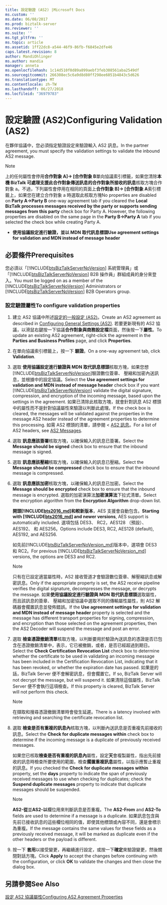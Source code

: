 ```yaml
---
title: 設定驗證 (AS2) |Microsoft Docs
ms.custom: ''
ms.date: 06/08/2017
ms.prod: biztalk-server
ms.reviewer: ''
ms.suite: ''
ms.tgt_pltfrm: ''
ms.topic: article
ms.assetid: 1ff22dc8-a544-46f9-86fb-f6845e2dfe46
caps.latest.revision: 8
author: MandiOhlinger
ms.author: mandia
manager: anneta
ms.openlocfilehash: 1c14d510f0d89a899aebf3feb308561aba2549df
ms.sourcegitcommit: 266308ec5c6a9d8d80ff298ee6051b4843c5d626
ms.translationtype: MT
ms.contentlocale: zh-TW
ms.lasthandoff: 06/27/2018
ms.locfileid: "36979783"
---
```

# <a name="configuring-validation-as2"></a><span data-ttu-id="0d41a-102">設定驗證 (AS2)</span><span class="sxs-lookup"><span data-stu-id="0d41a-102">Configuring Validation (AS2)</span></span>
<span data-ttu-id="0d41a-103">在夥伴協議中，您必須指定驗證設定來驗證輸入 AS2 訊息。</span><span class="sxs-lookup"><span data-stu-id="0d41a-103">In the partner agreement, you must specify the validation settings to validate the inbound AS2 message.</span></span>  
  
> [!NOTE]
>  <span data-ttu-id="0d41a-104">上的任何屬性會停用**合作對象 A]-> [合作對象 B**單向協議索引標籤，如果您清除**本機 BizTalk 可處理支援此合作對象傳送訊息的合作對象所接收的訊息**核取方塊合作對象 a。不過，下列屬性會停用在相同的頁面上**合作對象 B]-> [合作對象 A**索引標籤上，如果您在建立合作對象 a 時選取此核取方塊</span><span class="sxs-lookup"><span data-stu-id="0d41a-104">No properties are disabled on **Party A->Party B** one-way agreement tab if you cleared the **Local BizTalk processes messages received by the party or supports sending messages from this party** check box for Party A. However, the following properties are disabled on the same page in the **Party B->Party A** tab if you selected the check box while creating Party A.</span></span>  
>   
>  -   <span data-ttu-id="0d41a-105">**使用協議設定進行驗證，並以 MDN 取代訊息標頭**</span><span class="sxs-lookup"><span data-stu-id="0d41a-105">**Use agreement settings for validation and MDN instead of message header**</span></span>  
  
## <a name="prerequisites"></a><span data-ttu-id="0d41a-106">必要條件</span><span class="sxs-lookup"><span data-stu-id="0d41a-106">Prerequisites</span></span>  
 <span data-ttu-id="0d41a-107">您必須以「[!INCLUDE[btsBizTalkServerNoVersion](../includes/btsbiztalkservernoversion-md.md)] 系統管理員」或「[!INCLUDE[btsBizTalkServerNoVersion](../includes/btsbiztalkservernoversion-md.md)] B2B 操作員」群組成員的身分來登入。</span><span class="sxs-lookup"><span data-stu-id="0d41a-107">You must be logged on as a member of the [!INCLUDE[btsBizTalkServerNoVersion](../includes/btsbiztalkservernoversion-md.md)] Administrators or [!INCLUDE[btsBizTalkServerNoVersion](../includes/btsbiztalkservernoversion-md.md)] B2B Operators group.</span></span>  
  
### <a name="to-configure-validation-properties"></a><span data-ttu-id="0d41a-108">設定驗證屬性</span><span class="sxs-lookup"><span data-stu-id="0d41a-108">To configure validation properties</span></span>  
  
1. <span data-ttu-id="0d41a-109">建立 AS2 協議中所述[設定的一般設定 (AS2)](../core/configuring-general-settings-as2.md)。</span><span class="sxs-lookup"><span data-stu-id="0d41a-109">Create an AS2 agreement as described in [Configuring General Settings (AS2)](../core/configuring-general-settings-as2.md).</span></span> <span data-ttu-id="0d41a-110">若要更新現有的 AS2 協議，以滑鼠右鍵按一下協議**合作對象與商務設定檔**頁面，然後按一下**屬性**。</span><span class="sxs-lookup"><span data-stu-id="0d41a-110">To update an existing AS2 agreement, right-click the agreement in the **Parties and Business Profiles** page, and click **Properties**.</span></span>  
  
2. <span data-ttu-id="0d41a-111">在單向協議索引標籤上，按一下 **驗證**。</span><span class="sxs-lookup"><span data-stu-id="0d41a-111">On a one-way agreement tab, click **Validation**.</span></span>  
  
3. <span data-ttu-id="0d41a-112">選取 **使用協議設定進行驗證與 MDN 取代訊息標頭**核取方塊，如果您想[!INCLUDE[btsBizTalkServerNoVersion](../includes/btsbiztalkservernoversion-md.md)]驗證數位簽章、 壓縮和加密內送訊息，並根據中的設定協議。</span><span class="sxs-lookup"><span data-stu-id="0d41a-112">Select the **Use agreement settings for validation and MDN instead of message header** check box if you want [!INCLUDE[btsBizTalkServerNoVersion](../includes/btsbiztalkservernoversion-md.md)] validate the digital signature, compression, and encryption of the incoming message, based upon the settings in the agreement.</span></span> <span data-ttu-id="0d41a-113">如果已清除此核取方塊，就會針對訊息 AS2 標頭中的屬性而不是針對協議屬性來驗證以判斷此處理。</span><span class="sxs-lookup"><span data-stu-id="0d41a-113">If the check box is cleared, the messages will be validated against the properties in the message AS2 header instead of the agreement properties to determine this processing.</span></span> <span data-ttu-id="0d41a-114">如需 AS2 標頭的清單，請參閱 < [AS2 訊息](../core/as2-messages.md)。</span><span class="sxs-lookup"><span data-stu-id="0d41a-114">For a list of AS2 headers, see [AS2 Messages](../core/as2-messages.md).</span></span>  
  
4. <span data-ttu-id="0d41a-115">選取 **訊息應該簽署**核取方塊，以確保輸入的訊息已簽署。</span><span class="sxs-lookup"><span data-stu-id="0d41a-115">Select the **Message should be signed** check box to ensure that the inbound message is signed.</span></span>  
  
5. <span data-ttu-id="0d41a-116">選取 **訊息應該壓縮**核取方塊，以確保輸入的訊息已壓縮。</span><span class="sxs-lookup"><span data-stu-id="0d41a-116">Select the **Message should be compressed** check box to ensure that the inbound message is compressed.</span></span>  
  
6. <span data-ttu-id="0d41a-117">選取 **訊息應該加密**核取方塊，以確保輸入的訊息已加密。</span><span class="sxs-lookup"><span data-stu-id="0d41a-117">Select the **Message should be encrypted** check box to ensure that the inbound message is encrypted.</span></span> <span data-ttu-id="0d41a-118">選取的加密演算法**加密演算法**下拉式清單。</span><span class="sxs-lookup"><span data-stu-id="0d41a-118">Select the encryption algorithm from the **Encryption Algorithm** drop-down list.</span></span> 

   <span data-ttu-id="0d41a-119">**開頭[!INCLUDE[bts2016_md](../includes/bts2016-md.md)]和較新版本**，AES 支援會自動包含。</span><span class="sxs-lookup"><span data-stu-id="0d41a-119">**Starting with [!INCLUDE[bts2016_md](../includes/bts2016-md.md)] and newer versions**, AES support is automatically included.</span></span> <span data-ttu-id="0d41a-120">選項包括 DES3、 RC2，AES128 （預設）、 AES192、 和 AES256。</span><span class="sxs-lookup"><span data-stu-id="0d41a-120">Options include DES3, RC2, AES128 (default), AES192, and AES256.</span></span>
    
   <span data-ttu-id="0d41a-121">如先前[!INCLUDE[btsBizTalkServerNoVersion_md](../includes/btsbiztalkservernoversion-md.md)]版本中，選項會 DES3 和 RC2。</span><span class="sxs-lookup"><span data-stu-id="0d41a-121">For previous [!INCLUDE[btsBizTalkServerNoVersion_md](../includes/btsbiztalkservernoversion-md.md)] versions, the options are DES3 and RC2.</span></span>
  
   > [!NOTE]
   >  <span data-ttu-id="0d41a-122">只有在已設定適當屬性時，AS2 接收管道才會驗證數位簽章、解壓縮訊息或解密訊息。</span><span class="sxs-lookup"><span data-stu-id="0d41a-122">Only if the appropriate property is set, the AS2 receive pipeline verifies the digital signature, decompresses the message, or decrypts the message.</span></span> <span data-ttu-id="0d41a-123">如果**使用協議設定進行驗證與 MDN 取代訊息標頭**選取屬性，而且該訊息的簽章、 壓縮和加密協議中選取不同的傳輸屬性屬性，則 AS2 解碼器會擱置訊息並發佈錯誤。</span><span class="sxs-lookup"><span data-stu-id="0d41a-123">If the **Use agreement settings for validation and MDN instead of message header** property is selected and the message has different transport properties for signing, compression, and encryption than those selected on the agreement properties, then the AS2 Decoder will suspend the message and post an error.</span></span>  
  
7. <span data-ttu-id="0d41a-124">選取 **檢查憑證撤銷清單**核取方塊，以判斷要用於驗證內送訊息的憑證是否已包含在憑證撤銷清單中，表示，它已被撤銷，或者，是否已經超過到期日。</span><span class="sxs-lookup"><span data-stu-id="0d41a-124">Select the **Check Certification Revocation List** check box to determine whether the certificate to be used in validating an incoming message has been included in the Certification Revocation List, indicating that it has been revoked, or whether the expiration date has passed.</span></span> <span data-ttu-id="0d41a-125">如果是的話，BizTalk Server 便不會解密訊息，但會擱置它。</span><span class="sxs-lookup"><span data-stu-id="0d41a-125">If so, BizTalk Server will not decrypt the message, but will suspend it.</span></span> <span data-ttu-id="0d41a-126">如果清除這個屬性，BizTalk Server 便不會執行這項檢查。</span><span class="sxs-lookup"><span data-stu-id="0d41a-126">If this property is cleared, BizTalk Server will not perform this check.</span></span>  
  
   > [!NOTE]
   >  <span data-ttu-id="0d41a-127">在擷取和搜尋憑證撤銷清單時會發生延遲。</span><span class="sxs-lookup"><span data-stu-id="0d41a-127">There is a latency involved with retrieving and searching the certificate revocation list.</span></span>  
  
8. <span data-ttu-id="0d41a-128">選取 **檢查是否有重複的訊息內**核取方塊，以判斷內送訊息是否重複先前接收的訊息。</span><span class="sxs-lookup"><span data-stu-id="0d41a-128">Select the **Check for duplicate messages within** check box to determine if the incoming message is a duplicate of previously received messages.</span></span>  
  
    <span data-ttu-id="0d41a-129">如果您已核取**檢查是否有重複的訊息內**屬性，設定**天**會複製屬性，指出先前接收的訊息時檢查所要使用的範圍，檢查**擱置重複訊息**屬性，以指示應暫止重複的訊息。</span><span class="sxs-lookup"><span data-stu-id="0d41a-129">If you checked the **Check for duplicate messages within** property, set the **days** property to indicate the span of previously received messages to use when checking for duplicates; check the **Suspend duplicate messages** property to indicate that duplicate messages should be suspended.</span></span>  
  
   > [!NOTE]
   >  <span data-ttu-id="0d41a-130">**AS2-從**並**AS2-以**欄位用來判斷訊息是否重複。</span><span class="sxs-lookup"><span data-stu-id="0d41a-130">The **AS2-From** and **AS2-To** fields are used to determine if a message is a duplicate.</span></span> <span data-ttu-id="0d41a-131">如果訊息包含與先前已接收訊息的這些欄位相同的值，即使其他標頭或內容不同，還是會標示為重複。</span><span class="sxs-lookup"><span data-stu-id="0d41a-131">If the message contains the same values for these fields as a previously received message, it will be marked as duplicate even if the other headers or the payload is different.</span></span>  
  
9. <span data-ttu-id="0d41a-132">按一下 **套用**以接受變更，再繼續進行設定，或按一下**確定**來驗證變更，然後關閉對話方塊。</span><span class="sxs-lookup"><span data-stu-id="0d41a-132">Click **Apply** to accept the changes before continuing with the configuration, or click **OK** to validate the changes and then close the dialog box.</span></span>  
  
## <a name="see-also"></a><span data-ttu-id="0d41a-133">另請參閱</span><span class="sxs-lookup"><span data-stu-id="0d41a-133">See Also</span></span>  
 [<span data-ttu-id="0d41a-134">設定 AS2 協議屬性</span><span class="sxs-lookup"><span data-stu-id="0d41a-134">Configuring AS2 Agreement Properties</span></span>](../core/configuring-as2-agreement-properties.md)